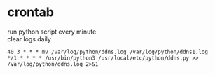 # crontab
run python script every minute  
clear logs daily
```
40 3 * * * mv /var/log/python/ddns.log /var/log/python/ddns1.log
*/1 * * * * /usr/bin/python3 /usr/local/etc/python/ddns.py >> /var/log/python/ddns.log 2>&1
```
